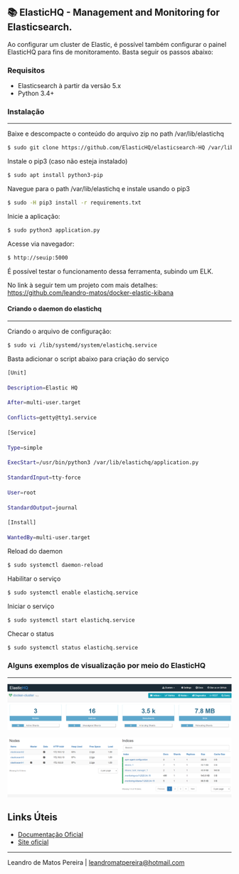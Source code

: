 ## :books: ElasticHQ - Management and Monitoring for Elasticsearch.

Ao configurar um cluster de Elastic, é possível também configurar o painel ElasticHQ para fins de monitoramento. Basta seguir os passos abaixo:

### **Requisitos**

-   Elasticsearch à partir da versão 5.x
-	Python 3.4+

### **Instalação**
----------

Baixe e descompacte o conteúdo do arquivo zip no path /var/lib/elastichq

```sh
$ sudo git clone https://github.com/ElasticHQ/elasticsearch-HQ /var/lib/elastichq
```

Instale o pip3 (caso não esteja instalado)

```sh
$ sudo apt install python3-pip
```

Navegue para o path /var/lib/elastichq  e instale usando o pip3

```sh
$ sudo -H pip3 install -r requirements.txt
```

Inicie a aplicação:
```sh
$ sudo python3 application.py
```

Acesse via navegador:
```sh
$ http://seuip:5000
```

É possível testar o funcionamento dessa ferramenta, subindo um ELK.
 
No link à seguir tem um projeto com mais detalhes: https://github.com/leandro-matos/docker-elastic-kibana 


#### **Criando o daemon do elastichq**
----------

Criando o arquivo de configuração:
```sh
$ sudo vi /lib/systemd/system/elastichq.service
```

Basta adicionar o script abaixo para criação do serviço
```sh
[Unit]

Description=Elastic HQ

After=multi-user.target

Conflicts=getty@tty1.service

[Service]

Type=simple

ExecStart=/usr/bin/python3 /var/lib/elastichq/application.py

StandardInput=tty-force

User=root

StandardOutput=journal

[Install]

WantedBy=multi-user.target
```

Reload do daemon
```sh
$ sudo systemctl daemon-reload
```
Habilitar o serviço
```sh
$ sudo systemctl enable elastichq.service
```
Iniciar o serviço
```sh
$ sudo systemctl start elastichq.service
```
Checar o status
```sh
$ sudo systemctl status elastichq.service
```

### **Alguns exemplos de visualização por meio do ElasticHQ**
----------

![](images/elastichq-index.PNG)

![](images/elastichq-index2.PNG)


## **Links Úteis**
* [Documentação Oficial](http://docs.elastichq.org/installation.html)
* [Site oficial](https://www.elastichq.org/)
----------

Leandro de Matos Pereira |
leandromatpereira@hotmail.com